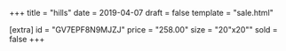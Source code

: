 +++
title = "hills"
date = 2019-04-07
draft = false
template = "sale.html"

[extra]
id = "GV7EPF8N9MJZJ"
price = "258.00"
size = "20\"x20\""
sold = false
+++